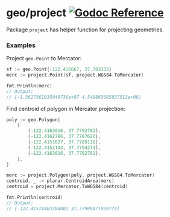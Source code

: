 # geo/project [![Godoc Reference](https://pkg.go.dev/badge/github.com/pchchv/geo)](https://pkg.go.dev/github.com/pchchv/geo/project)

Package `project` has helper function for projecting geometries.

### Examples

Project `geo.Point` to Mercator:

```go
sf := geo.Point{-122.416667, 37.783333}
merc := project.Point(sf, project.WGS84.ToMercator)

fmt.Println(merc)
// Output:
// [-1.3627361035049736e+07 4.548863085837512e+06]
```

Find centroid of polygon in Mercator projection:

```go
poly := geo.Polygon{
    {
        {-122.4163816, 37.7792782},
        {-122.4162786, 37.7787626},
        {-122.4151027, 37.7789118},
        {-122.4152143, 37.7794274},
        {-122.4163816, 37.7792782},
    },
}

merc := project.Polygon(poly, project.WGS84.ToMercator)
centroid, _ := planar.CentroidArea(merc)
centroid = project.Mercator.ToWGS84(centroid)

fmt.Println(centroid)
// Output:
// [-122.41574403384001 37.77909471899779]
```